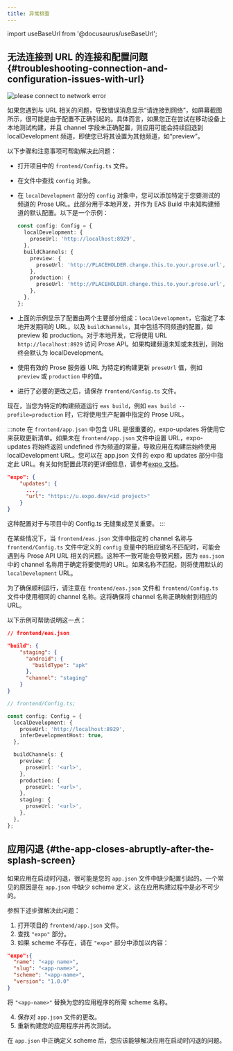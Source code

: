 ```yaml
---
title: 异常排查
---
```


<head>
 <link rel="preload" as="image" href={useBaseUrl('/img/screenshot/Please_connect_network_error.png')}/>
</head>

import useBaseUrl from '@docusaurus/useBaseUrl';

## 无法连接到 URL 的连接和配置问题 {#troubleshooting-connection-and-configuration-issues-with-url}

<div style={{textAlign: 'center'}}>
  <img loading="eager" alt="please connect to network error" className="carousel-image" src={useBaseUrl('/img/screenshot/Please_connect_network_error.png')}/>
</div>

如果您遇到与 URL 相关的问题，导致错误消息显示“请连接到网络”，如屏幕截图所示，很可能是由于配置不正确引起的。具体而言，如果您正在尝试在移动设备上本地测试构建，并且 channel 字段未正确配置，则应用可能会持续回退到 localDevelopment 频道，即使您已将其设置为其他频道，如“preview”。

以下步骤和注意事项可帮助解决此问题：

- 打开项目中的 `frontend/Config.ts` 文件。
- 在文件中查找 `config` 对象。
- 在 `localDevelopment` 部分的 `config` 对象中，您可以添加特定于您要测试的频道的 Prose URL。此部分用于本地开发，并作为 EAS Build 中未知构建频道的默认配置。以下是一个示例：

  ```ts
  const config: Config = {
    localDevelopment: {
      proseUrl: 'http://localhost:8929',
    },
    buildChannels: {
      preview: {
        proseUrl: 'http://PLACEHOLDER.change.this.to.your.prose.url',
      },
      production: {
        proseUrl: 'http://PLACEHOLDER.change.this.to.your.prose.url',
      },
    },
  };
  ```

- 上面的示例显示了配置由两个主要部分组成：`localDevelopment`，它指定了本地开发期间的 URL，以及 `buildChannels`，其中包括不同频道的配置，如 preview 和 production。对于本地开发，它将使用 URL `http://localhost:8929` 访问 Prose API。如果构建频道未知或未找到，则始终会默认为 localDevelopment。
- 使用有效的 Prose 服务器 URL 为特定的构建更新 `proseUrl` 值，例如 `preview` 或 `production` 中的值。
- 进行了必要的更改之后，请保存 `frontend/Config.ts` 文件。

现在，当您为特定的构建频道运行 `eas build`，例如 `eas build --profile=production` 时，它将使用生产配置中指定的 Prose URL。

:::note
在 `frontend/app.json` 中包含 URL 是很重要的，expo-updates 将使用它来获取更新清单。如果未在 `frontend/app.json` 文件中设置 URL，expo-updates 将始终返回 undefined 作为频道的常量，导致应用在构建后始终使用 localDevelopment URL。您可以在 app.json 文件的 expo 和 updates 部分中指定此 URL。有关如何配置此项的更详细信息，请参考[expo 文档](https://docs.expo.dev/versions/latest/config/app/#url)。

```json
"expo": {
    "updates": {
      ...,
      "url": "https://u.expo.dev/<id project>"
    }
}
```

这种配置对于与项目中的 Config.ts 无缝集成至关重要。
:::

在某些情况下，当 `frontend/eas.json` 文件中指定的 channel 名称与 `frontend/Config.ts` 文件中定义的 `config` 变量中的相应键名不匹配时，可能会遇到与 Prose API URL 相关的问题。这种不一致可能会导致问题，因为 `eas.json` 中的 channel 名称用于确定将要使用的 URL。如果名称不匹配，则将使用默认的 `localDevelopment` URL。

为了确保顺利运行，请注意在 `frontend/eas.json` 文件和 `frontend/Config.ts` 文件中使用相同的 channel 名称。这将确保将 channel 名称正确映射到相应的 URL。

以下示例可帮助说明这一点：

```json
// frontend/eas.json

"build": {
    "staging": {
      "android": {
        "buildType": "apk"
      },
      "channel": "staging"
    }
}
```

```ts
// frontend/Config.ts;

const config: Config = {
  localDevelopment: {
    proseUrl: 'http://localhost:8929',
    inferDevelopmentHost: true,
  },

  buildChannels: {
    preview: {
      proseUrl: '<url>',
    },
    production: {
      proseUrl: '<url>',
    },
    staging: {
      proseUrl: '<url>',
    },
  },
};
```

## 应用闪退 {#the-app-closes-abruptly-after-the-splash-screen}

如果应用在启动时闪退，很可能是您的 `app.json` 文件中缺少配置引起的。一个常见的原因是在 `app.json` 中缺少 scheme 定义，这在应用构建过程中是必不可少的。

参照下述步骤解决此问题：

1. 打开项目的 `frontend/app.json` 文件。
2. 查找 `"expo"` 部分。
3. 如果 scheme 不存在，请在 `"expo"` 部分中添加以内容：

  ```json
  "expo":{
    "name": "<app name>",
    "slug": "<app-name>",
    "scheme": "<app-name>",
    "version": "1.0.0"
  }
  ```

  将 `"<app-name>"` 替换为您的应用程序的所需 scheme 名称。

4. 保存对 `app.json` 文件的更改。
5. 重新构建您的应用程序并再次测试。

在 `app.json` 中正确定义 scheme 后，您应该能够解决应用在启动时闪退的问题。
